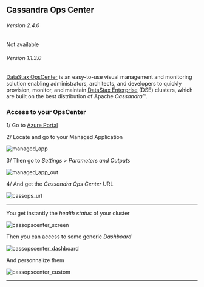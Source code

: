 ## Cassandra Ops Center

###### Version 2.4.0

Not available

###### Version 1.1.3.0

[DataStax OpsCenter](http://www.datastax.com/products/datastax-opscenter) is an easy-to-use visual management and monitoring solution enabling administrators, architects, and developers to quickly provision, monitor, and maintain [DataStax Enterprise](http://www.datastax.com/products/datastax-enterprise) (DSE) clusters, which are built on the best distribution of Apache *Cassandra™*.

### Access to your OpsCenter

1/ Go to [Azure Portal](https://portal.azure.com)

2/ Locate and go to your Managed Application

![managed_app](imgs/managed_app.png "")

3/ Then go to *Settings* > *Parameters and Outputs*

![managed_app_out](imgs/managed_app_out.png "")

4/ And get the *Cassandra Ops Center* URL

![cassops_url](imgs/cassops_url.png "")

---

You get instantly the *health status* of your cluster

![cassopscenter_screen](imgs/cassopscenter_screen.png "")

Then you can access to some generic *Dashboard*

![cassopscenter_dashboard](imgs/cassopscenter_dashboard.png "")

And personnalize them

![cassopscenter_custom](imgs/cassopscenter_custom.png "")

---